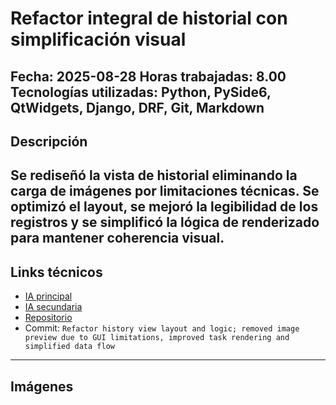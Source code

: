 # Refactor integral de historial con simplificación visual
**Fecha:** 2025-08-28
**Horas trabajadas:** 8.00
**Tecnologías utilizadas:** Python, PySide6, QtWidgets, Django, DRF, Git, Markdown
---
## Descripción
Se rediseñó la vista de historial eliminando la carga de imágenes por limitaciones técnicas. Se optimizó el layout, se mejoró la legibilidad de los registros y se simplificó la lógica de renderizado para mantener coherencia visual.
---
## Links técnicos
- [IA principal](https://copilot.microsoft.com/chats/o7JzfadoQRSyE31T3BG9R)
- [IA secundaria](https://chatgpt.com/c/68b100ca-f000-832a-875e-94cce43f3569)
- [Repositorio](https://github.com/NicolasAndresCL/DailyDevLog)
- Commit: `Refactor history view layout and logic; removed image preview due to GUI limitations, improved task rendering and simplified data flow`
---
## Imágenes